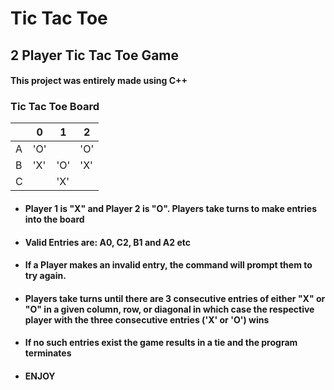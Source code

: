 # Tic Tac Toe

## 2 Player Tic Tac Toe Game

#### This project was entirely made using C++ 

### Tic Tac Toe Board

|  | 0  | 1  | 2  |
|---|---|---|---|
|  A | 'O'  |   |  'O' |
|   B| 'X'  | 'O'  | 'X'  |
|  C |   |  'X' |   |
- #### Player 1 is "X" and Player 2 is "O". Players take turns to make entries into the board

- #### Valid Entries are: A0, C2, B1 and A2 etc

- #### If a Player makes an invalid entry, the command will prompt them to try again.

- #### Players take turns until there are 3 consecutive entries of either "X" or "O" in a given column, row, or diagonal in which case the respective player with the three consecutive entries ('X' or 'O') wins

- #### If no such entries exist the game results in  a tie and the program terminates

- #### ENJOY
